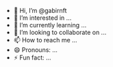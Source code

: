 - 👋 Hi, I’m @gabirnft
- 👀 I’m interested in ...
- 🌱 I’m currently learning ...
- 💞️ I’m looking to collaborate on ...
- 📫 How to reach me ...
- 😄 Pronouns: ...
- ⚡ Fun fact: ...

<!---
gabirnft/gabirnft is a ✨ special ✨ repository because its `README.md` (this file) appears on your GitHub profile.
You can click the Preview link to take a look at your changes.
--->
